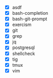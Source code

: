 - [x] asdf
- [x] bash-completion
- [x] bash-git-prompt
- [x] exercism
- [x] git
- [x] grep
- [x] jq
- [x] postgresql
- [x] shellcheck
- [x] tig
- [x] tmux
- [x] vim
